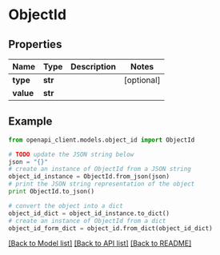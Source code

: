 # ObjectId


## Properties

Name | Type | Description | Notes
------------ | ------------- | ------------- | -------------
**type** | **str** |  | [optional] 
**value** | **str** |  | 

## Example

```python
from openapi_client.models.object_id import ObjectId

# TODO update the JSON string below
json = "{}"
# create an instance of ObjectId from a JSON string
object_id_instance = ObjectId.from_json(json)
# print the JSON string representation of the object
print ObjectId.to_json()

# convert the object into a dict
object_id_dict = object_id_instance.to_dict()
# create an instance of ObjectId from a dict
object_id_form_dict = object_id.from_dict(object_id_dict)
```
[[Back to Model list]](../README.md#documentation-for-models) [[Back to API list]](../README.md#documentation-for-api-endpoints) [[Back to README]](../README.md)


